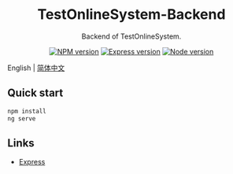 <h1 align="center">
TestOnlineSystem-Backend
</h1>

<div align="center">

  Backend of TestOnlineSystem. 

  [![NPM version](https://img.shields.io/npm/v/ng-alain.svg?style=flat-square)](https://www.npmjs.com/package/ng-alain)
  [![Express version](https://img.shields.io/badge/express-v4.16.4-blue.svg)](https://www.npmjs.com/package/express)
  [![Node version](https://img.shields.io/badge/Node-v11.13.0-blue.svg)](https://www.npmjs.com/package/node)

</div>

English | [简体中文](README-zh_CN.md)

## Quick start

```bash
npm install
ng serve
```

## Links

+ [Express](https://github.com/expressjs/express)

